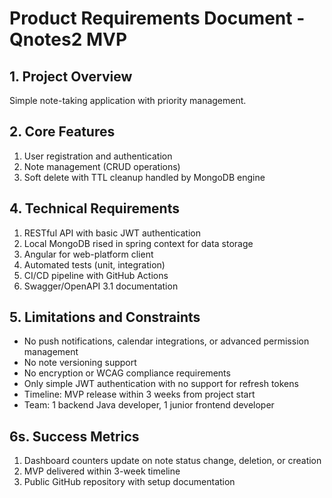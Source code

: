 # Product Requirements Document - Qnotes2 MVP

## 1. Project Overview
Simple note-taking application with priority management.

## 2. Core Features
1. User registration and authentication
2. Note management (CRUD operations)
3. Soft delete with TTL cleanup handled by MongoDB engine

## 4. Technical Requirements
1. RESTful API with basic JWT authentication
2. Local MongoDB rised in spring context for data storage
3. Angular for web-platform client
4. Automated tests (unit, integration)
5. CI/CD pipeline with GitHub Actions
6. Swagger/OpenAPI 3.1 documentation

## 5. Limitations and Constraints
- No push notifications, calendar integrations, or advanced permission management
- No note versioning support
- No encryption or WCAG compliance requirements
- Only simple JWT authentication with no support for refresh tokens
- Timeline: MVP release within 3 weeks from project start
- Team: 1 backend Java developer, 1 junior frontend developer

## 6s. Success Metrics
1. Dashboard counters update on note status change, deletion, or creation
2. MVP delivered within 3-week timeline
3. Public GitHub repository with setup documentation 